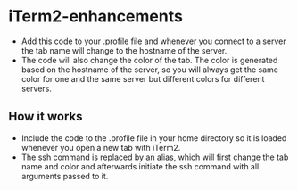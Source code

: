 # iTerm2-enhancements

* Add this code to your .profile file and whenever you connect to a server the tab name will change to the hostname of the server.
* The code will also change the color of the tab. The color is generated based on the hostname of the server, so you will always get the same color for one and the same server but different colors for different servers.

## How it works

* Include the code to the .profile file in your home directory so it is loaded whenever you open a new tab with iTerm2.
* The ssh command is replaced by an alias, which will first change the tab name and color and afterwards initiate the ssh command with all arguments passed to it.
